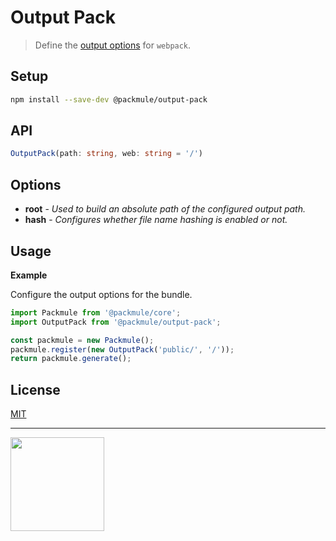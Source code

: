# Output Pack

> Define the [output options](https://webpack.js.org/configuration/output/) for `webpack`.

## Setup

```bash
npm install --save-dev @packmule/output-pack
```

## API

```ts
OutputPack(path: string, web: string = '/')
```

## Options

-   **root** - _Used to build an absolute path of the configured output path._
-   **hash** - _Configures whether file name hashing is enabled or not._

## Usage

**Example**

Configure the output options for the bundle.

```ts
import Packmule from '@packmule/core';
import OutputPack from '@packmule/output-pack';

const packmule = new Packmule();
packmule.register(new OutputPack('public/', '/'));
return packmule.generate();
```

## License

[MIT](https://choosealicense.com/licenses/mit/)

---

[<img src="https://www.pixelart.at/fileadmin/images/logo-new/logo.svg" width="150">](https://www.pixelart.at/)
